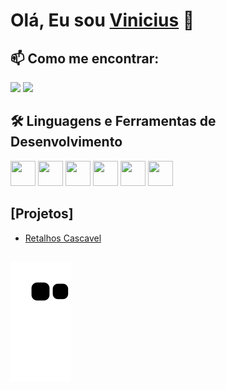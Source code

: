 # Olá, Eu sou [Vinicius](https://github.com/VinniAlves) 👋

## 📫 Como me encontrar:
<div> 
<a href = "mailto:vinicius1delimaalves@gmail.com"><img src="https://img.shields.io/badge/Gmail-D14836?style=for-the-badge&logo=gmail&logoColor=white" target="_blank"></a>
<a href="https://www.linkedin.com/in/vinicius-de-lima-alves-7a1b11204" target="_blank"><img src="https://img.shields.io/badge/-LinkedIn-%230077B5?style=for-the-badge&logo=linkedin&logoColor=white" target="_blank"></a>   
</div>

## 🛠 Linguagens e Ferramentas de Desenvolvimento
<div>                      
            <img src="https://cdn.jsdelivr.net/gh/devicons/devicon/icons/html5/html5-original.svg"  width="40" height="40"/>         
            <img src="https://cdn.jsdelivr.net/gh/devicons/devicon/icons/css3/css3-original.svg"  width="40" height="40"/>
            <img src="https://cdn.jsdelivr.net/gh/devicons/devicon/icons/javascript/javascript-original.svg" width="40" height="40" />          
            <img src="https://cdn.jsdelivr.net/gh/devicons/devicon/icons/react/react-original.svg" width="40" height="40" />
            <img src="https://cdn.jsdelivr.net/gh/devicons/devicon/icons/trello/trello-plain.svg" width="40" height="40"/>           
            <img src="https://cdn.jsdelivr.net/gh/devicons/devicon/icons/git/git-plain.svg" width="40" height="40" />
</div>     

## [Projetos]
- <a href="https://github.com/VinniAlves/Retalhos-Cascavel"> <p>Retalhos Cascavel</p></a>
##
![Snake animation](https://github.com/VinniAlves/VinniAlves/blob/output/github-contribution-grid-snake.svg)
